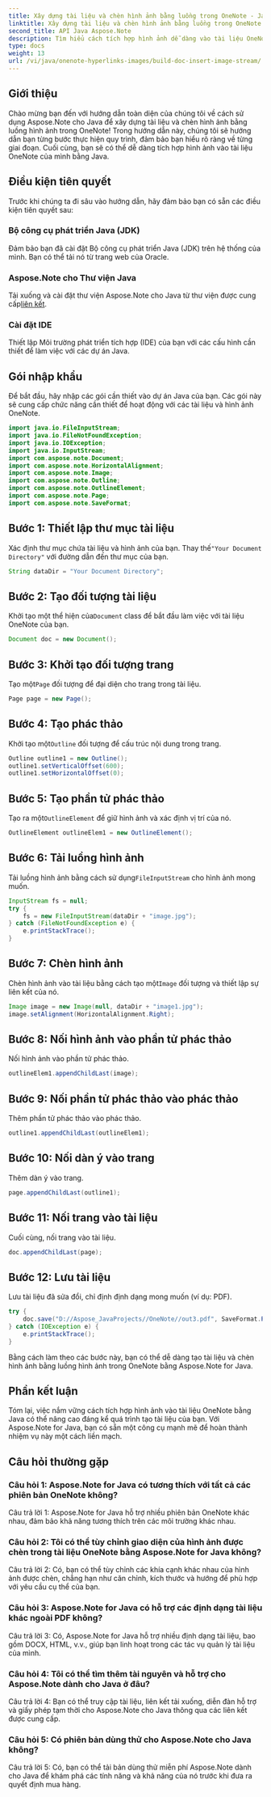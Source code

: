 ```yaml
---
title: Xây dựng tài liệu và chèn hình ảnh bằng luồng trong OneNote - Java
linktitle: Xây dựng tài liệu và chèn hình ảnh bằng luồng trong OneNote - Java
second_title: API Java Aspose.Note
description: Tìm hiểu cách tích hợp hình ảnh dễ dàng vào tài liệu OneNote bằng Aspose.Note for Java. Hướng dẫn từng bước dành cho nhà phát triển Java.
type: docs
weight: 13
url: /vi/java/onenote-hyperlinks-images/build-doc-insert-image-stream/
---
```

## Giới thiệu

Chào mừng bạn đến với hướng dẫn toàn diện của chúng tôi về cách sử dụng Aspose.Note cho Java để xây dựng tài liệu và chèn hình ảnh bằng luồng hình ảnh trong OneNote! Trong hướng dẫn này, chúng tôi sẽ hướng dẫn bạn từng bước thực hiện quy trình, đảm bảo bạn hiểu rõ ràng về từng giai đoạn. Cuối cùng, bạn sẽ có thể dễ dàng tích hợp hình ảnh vào tài liệu OneNote của mình bằng Java.

## Điều kiện tiên quyết

Trước khi chúng ta đi sâu vào hướng dẫn, hãy đảm bảo bạn có sẵn các điều kiện tiên quyết sau:

### Bộ công cụ phát triển Java (JDK)

Đảm bảo bạn đã cài đặt Bộ công cụ phát triển Java (JDK) trên hệ thống của mình. Bạn có thể tải nó từ trang web của Oracle.

### Aspose.Note cho Thư viện Java

 Tải xuống và cài đặt thư viện Aspose.Note cho Java từ thư viện được cung cấp[liên kết](https://releases.aspose.com/note/java/).

### Cài đặt IDE

Thiết lập Môi trường phát triển tích hợp (IDE) của bạn với các cấu hình cần thiết để làm việc với các dự án Java.

## Gói nhập khẩu

Để bắt đầu, hãy nhập các gói cần thiết vào dự án Java của bạn. Các gói này sẽ cung cấp chức năng cần thiết để hoạt động với các tài liệu và hình ảnh OneNote.

```java
import java.io.FileInputStream;
import java.io.FileNotFoundException;
import java.io.IOException;
import java.io.InputStream;
import com.aspose.note.Document;
import com.aspose.note.HorizontalAlignment;
import com.aspose.note.Image;
import com.aspose.note.Outline;
import com.aspose.note.OutlineElement;
import com.aspose.note.Page;
import com.aspose.note.SaveFormat;
```

## Bước 1: Thiết lập thư mục tài liệu

 Xác định thư mục chứa tài liệu và hình ảnh của bạn. Thay thế`"Your Document Directory"` với đường dẫn đến thư mục của bạn.

```java
String dataDir = "Your Document Directory";
```

## Bước 2: Tạo đối tượng tài liệu

 Khởi tạo một thể hiện của`Document` class để bắt đầu làm việc với tài liệu OneNote của bạn.

```java
Document doc = new Document();
```

## Bước 3: Khởi tạo đối tượng trang

 Tạo một`Page` đối tượng để đại diện cho trang trong tài liệu.

```java
Page page = new Page();
```

## Bước 4: Tạo phác thảo

 Khởi tạo một`Outline` đối tượng để cấu trúc nội dung trong trang.

```java
Outline outline1 = new Outline();
outline1.setVerticalOffset(600);
outline1.setHorizontalOffset(0);
```

## Bước 5: Tạo phần tử phác thảo

 Tạo ra một`OutlineElement` để giữ hình ảnh và xác định vị trí của nó.

```java
OutlineElement outlineElem1 = new OutlineElement();
```

## Bước 6: Tải luồng hình ảnh

 Tải luồng hình ảnh bằng cách sử dụng`FileInputStream` cho hình ảnh mong muốn.

```java
InputStream fs = null;
try {
    fs = new FileInputStream(dataDir + "image.jpg");
} catch (FileNotFoundException e) {
    e.printStackTrace();
}
```

## Bước 7: Chèn hình ảnh

 Chèn hình ảnh vào tài liệu bằng cách tạo một`Image` đối tượng và thiết lập sự liên kết của nó.

```java
Image image = new Image(null, dataDir + "image1.jpg");
image.setAlignment(HorizontalAlignment.Right);
```

## Bước 8: Nối hình ảnh vào phần tử phác thảo

Nối hình ảnh vào phần tử phác thảo.

```java
outlineElem1.appendChildLast(image);
```

## Bước 9: Nối phần tử phác thảo vào phác thảo

Thêm phần tử phác thảo vào phác thảo.

```java
outline1.appendChildLast(outlineElem1);
```

## Bước 10: Nối dàn ý vào trang

Thêm dàn ý vào trang.

```java
page.appendChildLast(outline1);
```

## Bước 11: Nối trang vào tài liệu

Cuối cùng, nối trang vào tài liệu.

```java
doc.appendChildLast(page);
```

## Bước 12: Lưu tài liệu

Lưu tài liệu đã sửa đổi, chỉ định định dạng mong muốn (ví dụ: PDF).

```java
try {
    doc.save("D://Aspose_JavaProjects//OneNote//out3.pdf", SaveFormat.Pdf);
} catch (IOException e) {
    e.printStackTrace();
}
```

Bằng cách làm theo các bước này, bạn có thể dễ dàng tạo tài liệu và chèn hình ảnh bằng luồng hình ảnh trong OneNote bằng Aspose.Note for Java.

## Phần kết luận

Tóm lại, việc nắm vững cách tích hợp hình ảnh vào tài liệu OneNote bằng Java có thể nâng cao đáng kể quá trình tạo tài liệu của bạn. Với Aspose.Note for Java, bạn có sẵn một công cụ mạnh mẽ để hoàn thành nhiệm vụ này một cách liền mạch.

## Câu hỏi thường gặp

### Câu hỏi 1: Aspose.Note for Java có tương thích với tất cả các phiên bản OneNote không?

Câu trả lời 1: Aspose.Note for Java hỗ trợ nhiều phiên bản OneNote khác nhau, đảm bảo khả năng tương thích trên các môi trường khác nhau.

### Câu hỏi 2: Tôi có thể tùy chỉnh giao diện của hình ảnh được chèn trong tài liệu OneNote bằng Aspose.Note for Java không?

Câu trả lời 2: Có, bạn có thể tùy chỉnh các khía cạnh khác nhau của hình ảnh được chèn, chẳng hạn như căn chỉnh, kích thước và hướng để phù hợp với yêu cầu cụ thể của bạn.

### Câu hỏi 3: Aspose.Note for Java có hỗ trợ các định dạng tài liệu khác ngoài PDF không?

Câu trả lời 3: Có, Aspose.Note for Java hỗ trợ nhiều định dạng tài liệu, bao gồm DOCX, HTML, v.v., giúp bạn linh hoạt trong các tác vụ quản lý tài liệu của mình.

### Câu hỏi 4: Tôi có thể tìm thêm tài nguyên và hỗ trợ cho Aspose.Note dành cho Java ở đâu?

Câu trả lời 4: Bạn có thể truy cập tài liệu, liên kết tải xuống, diễn đàn hỗ trợ và giấy phép tạm thời cho Aspose.Note cho Java thông qua các liên kết được cung cấp.

### Câu hỏi 5: Có phiên bản dùng thử cho Aspose.Note cho Java không?

Câu trả lời 5: Có, bạn có thể tải bản dùng thử miễn phí Aspose.Note dành cho Java để khám phá các tính năng và khả năng của nó trước khi đưa ra quyết định mua hàng.
